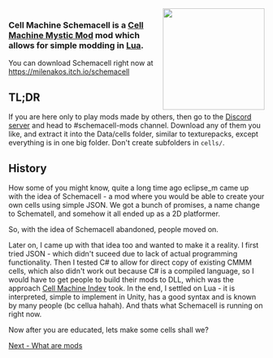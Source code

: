 <img align="right" src="https://img.itch.zone/aW1nLzEyMDM1MDQwLnBuZw==/original/mLZcWq.png" width=200 height=200>

### **Cell Machine Schemacell** is a [Cell Machine Mystic Mod](https://themysticlynx.itch.io/cell-machine-mystic-mod) mod which allows for simple modding in [Lua](https://lua.org).

You can download Schemacell right now at https://milenakos.itch.io/schemacell

## TL;DR

If you are here only to play mods made by others, then go to the [Discord server](https://discord.gg/GQ6BAY8GdG) and head to #schemacell-mods channel. Download any of them you like, and extract it into the Data/cells folder, similar to texturepacks, except everything is in one big folder. Don't create subfolders in `cells/`.

## History

How some of you might know, quite a long time ago eclipse_m came up with the idea of Schemacell - a mod where you would be able to create your own cells using simple JSON. We got a bunch of promises, a name change to Schematell, and somehow it all ended up as a 2D platformer.

So, with the idea of Schemacell abandoned, people moved on.

Later on, I came up with that idea too and wanted to make it a reality. I first tried JSON - which didn't suceed due to lack of actual programming functionality. Then I tested C# to allow for direct copy of existing CMMM cells, which also didn't work out because C# is a compiled language, so I would have to get people to build their mods to DLL, which was the approach [Cell Machine Indev](https://themysticlynx.itch.io/indev) took. In the end, I settled on Lua - it is interpreted, simple to implement in Unity, has a good syntax and is known by many people (bc cellua hahah). And thats what Schemacell is running on right now.

Now after you are educated, lets make some cells shall we?

[Next - What are mods](1.%20What%20are%20mods.md)
